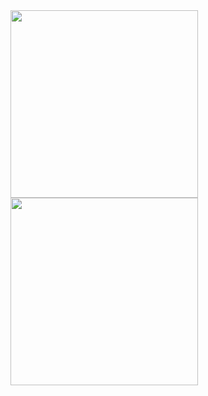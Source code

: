 <img width='300' src="https://github-readme-stats.vercel.app/api?username=O0MlM&show_icons=true&hide=contribs,prs&cache_seconds=86400&theme=discord_old_blurple" />
<img width='300' src="https://github-readme-stats.vercel.app/api/top-langs/?username=O0MlM&show_icons=true&hide=contribs,prs&cache_seconds=86400&theme=discord_old_blurple" />
